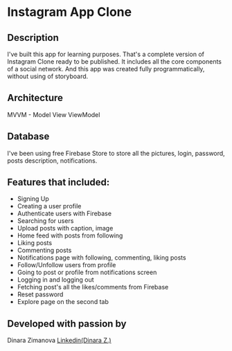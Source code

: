 <h1>Instagram App Clone</h1>
<h2>Description</h2>
I've built this app for learning purposes. That's a complete version of Instagram Clone ready to be published. It includes all the core components of a social network. And this app was created fully programmatically, without using of storyboard.

<h2>Architecture</h2>
MVVM - Model View ViewModel

<h2>Database</h2>
I've been using free Firebase Store to store all the pictures, login, password, posts description, notifications.

<h2>Features that included:</h2>
<ul>
  <li>Signing Up</li>
  <li>Creating a user profile</li>
  <li>Authenticate users with Firebase</li>
  
  <li>Searching for users</li>
  <li>Upload posts with caption, image</li>
  <li>Home feed with posts from following</li>
  
  <li>Liking posts</li>
  <li>Commenting posts </li>
  <li>Notifications page with following, commenting, liking posts</li>
  
  <li>Follow/Unfollow users from profile</li>
  <li>Going to post or profile from notifications screen</li>
  <li>Logging in and logging out</li>
  
  <li>Fetching post's all the likes/comments from Firebase</li>
  <li>Reset password</li>
  <li>Explore page on the second tab</li>
</ul>

<h2>Developed with passion by</h2>
Dinara Zimanova
<a href="http://linkedin.com/in/madendinara/">Linkedin(Dinara Z.)</a>
